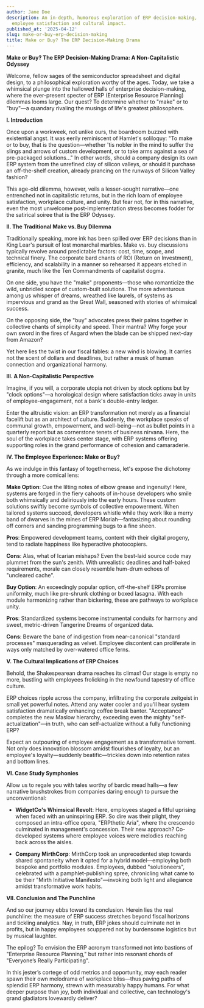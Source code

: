 ```yaml
---
author: Jane Doe
description: An in-depth, humorous exploration of ERP decision-making, focusing on
  employee satisfaction and cultural impact.
published_at: '2025-04-12'
slug: make-or-buy-erp-decision-making
title: Make or Buy? The ERP Decision-Making Drama
---
```


**Make or Buy? The ERP Decision-Making Drama: A Non-Capitalistic Odyssey**

Welcome, fellow sages of the semiconductor spreadsheet and digital design, to a philosophical exploration worthy of the ages. Today, we take a whimsical plunge into the hallowed halls of enterprise decision-making, where the ever-present specter of ERP (Enterprise Resource Planning) dilemmas looms large. Our quest? To determine whether to "make" or to "buy"—a quandary rivaling the musings of life's greatest philosophers.

**I. Introduction**

Once upon a workweek, not unlike ours, the boardroom buzzed with existential angst. It was eerily reminiscent of Hamlet's soliloquy: "To make or to buy, that is the question—whether 'tis nobler in the mind to suffer the slings and arrows of custom development, or to take arms against a sea of pre-packaged solutions..." In other words, should a company design its own ERP system from the unrefined clay of silicon valleys, or should it purchase an off-the-shelf creation, already prancing on the runways of Silicon Valley fashion?

This age-old dilemma, however, veils a lesser-sought narrative—one entrenched not in capitalistic returns, but in the rich loam of employee satisfaction, workplace culture, and unity. But fear not, for in this narrative, even the most unwelcome post-implementation stress becomes fodder for the satirical soiree that is the ERP Odyssey.

**II. The Traditional Make vs. Buy Dilemma**

Traditionally speaking, more ink has been spilled over ERP decisions than in King Lear's pursuit of lost monarchal marbles. Make vs. buy discussions typically revolve around predictable factors: cost, time, scope, and technical finery. The corporate bard chants of ROI (Return on Investment), efficiency, and scalability in a manner so rehearsed it appears etched in granite, much like the Ten Commandments of capitalist dogma.

On one side, you have the "make" proponents—those who romanticize the wild, unbridled scope of custom-built solutions. The more adventurous among us whisper of dreams, wreathed like laurels, of systems as impervious and grand as the Great Wall, seasoned with stories of whimsical success.

On the opposing side, the "buy" advocates press their palms together in collective chants of simplicity and speed. Their mantra? Why forge your own sword in the fires of Asgard when the blade can be shipped next-day from Amazon?

Yet here lies the twist in our fiscal fables: a new wind is blowing. It carries not the scent of dollars and deadlines, but rather a musk of human connection and organizational harmony.

**III. A Non-Capitalistic Perspective**

Imagine, if you will, a corporate utopia not driven by stock options but by "clock options"—a horological design where satisfaction ticks away in units of employee-engagement, not a bank's double-entry ledger.

Enter the altruistic vision: an ERP transformation not merely as a financial facelift but as an architect of culture. Suddenly, the workplace speaks of communal growth, empowerment, and well-being—not as bullet points in a quarterly report but as cornerstone tenets of business nirvana. Here, the soul of the workplace takes center stage, with ERP systems offering supporting roles in the grand performance of cohesion and camaraderie.

**IV. The Employee Experience: Make or Buy?**

As we indulge in this fantasy of togetherness, let's expose the dichotomy through a more comical lens:

**Make Option**: Cue the lilting notes of elbow grease and ingenuity! Here, systems are forged in the fiery cahoots of in-house developers who smile both whimsically and deliriously into the early hours. These custom solutions swiftly become symbols of collective empowerment. When tailored systems succeed, developers whistle while they work like a merry band of dwarves in the mines of ERP Moriah—fantasizing about rounding off corners and sanding programming bugs to a fine sheen.

**Pros**: Empowered development teams, content with their digital progeny, tend to radiate happiness like hyperactive photocopiers.

**Cons**: Alas, what of Icarian mishaps? Even the best-laid source code may plummet from the sun's zenith. With unrealistic deadlines and half-baked requirements, morale can closely resemble hum-drum echoes of "uncleared cache".

**Buy Option**: An exceedingly popular option, off-the-shelf ERPs promise uniformity, much like pre-shrunk clothing or boxed lasagna. With each module harmonizing rather than bickering, these are pathways to workplace unity.

**Pros**: Standardized systems become instrumental conduits for harmony and sweet, metric-driven Tangerine Dreams of organized data.

**Cons**: Beware the bane of indigestion from near-canonical "standard processes" masquerading as velvet. Employee discontent can proliferate in ways only matched by over-watered office ferns.

**V. The Cultural Implications of ERP Choices**

Behold, the Shakespearean drama reaches its climax! Our stage is empty no more, bustling with employees frolicking in the newfound tapestry of office culture.

ERP choices ripple across the company, infiltrating the corporate zeitgeist in small yet powerful notes. Attend any water cooler and you'll hear system satisfaction dramatically enhancing coffee break banter. "Acceptance" completes the new Maslow hierarchy, exceeding even the mighty "self-actualization"—in truth, who can self-actualize without a fully functioning ERP?

Expect an outpouring of employee engagement as a transformative torrent. Not only does innovation blossom amidst flourishes of loyalty, but an employee's loyalty—suddenly beatific—trickles down into retention rates and bottom lines.

**VI. Case Study Symphonies**

Allow us to regale you with tales worthy of bardic mead halls—a few narrative brushstrokes from companies daring enough to pursue the unconventional:

- **WidgetCo's Whimsical Revolt**: Here, employees staged a fitful uprising when faced with an uninspiring ERP. So dire was their plight, they composed an intra-office opera, "ERPthetic Aria", where the crescendo culminated in management's concession. Their new approach? Co-developed systems where employee voices were melodies reaching back across the aisles.

- **Company MirthCorp**: MirthCorp took an unprecedented step towards shared spontaneity when it opted for a hybrid model—employing both bespoke and portfolio modules. Employees, dubbed "solutioneers", celebrated with a pamphlet-publishing spree, chronicling what came to be their "Mirth Initiative Manifesto"—invoking both light and allegiance amidst transformative work habits.

**VII. Conclusion and The Punchline**

And so our journey ebbs toward its conclusion. Herein lies the real punchline: the measure of ERP success stretches beyond fiscal horizons and tickling analytics. Nay, in truth, ERP jokes should culminate not in profits, but in happy employees scuppered not by burdensome logistics but by musical laughter.

The epilog? To envision the ERP acronym transformed not into bastions of "Enterprise Resource Planning," but rather into resonant chords of "Everyone’s Really Participating".

In this jester’s cortege of odd metrics and opportunity, may each reader spawn their own melodrama of workplace bliss—thus paving paths of splendid ERP harmony, strewn with measurably happy humans. For what deeper purpose than joy, both individual and collective, can technology's grand gladiators lovewardly deliver?